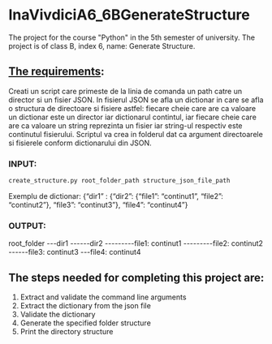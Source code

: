 # InaVivdiciA6_6BGenerateStructure
The project for the course "Python" in the 5th semester of university. The project is of class B, index 6, name: Generate Structure.

## [The requirements](https://drive.google.com/file/d/1_1WIMjIdwAQkqX9yXBwbUNlhv7HsCNzg/view?usp=sharing):
  Creati un script care primeste de la linia de comanda un path catre un director si un fisier
  JSON. In fisierul JSON se afla un dictionar in care se afla o structura de directoare si fisiere
  astfel: fiecare cheie care are ca valoare un dictionar este un director iar dictionarul contintul,
  iar fiecare cheie care are ca valoare un string reprezinta un fisier iar string-ul respectiv este
  continutul fisierului. Scriptul va crea in folderul dat ca argument directoarele si fisierele
  conform dictionarului din JSON.
  
  ### INPUT: 
  ```python 
  create_structure.py root_folder_path structure_json_file_path
  ```
  Exemplu de dictionar: {“dir1” : {“dir2”: {“file1”: “continut1”, “file2”: “continut2”}, “file3”: “continut3”}, “file4”: “continut4”}
  
  ### OUTPUT:
  root_folder
  ---dir1
  ------dir2
  ---------file1: continut1
  ---------file2: continut2
  ------file3: continut3
  ---file4: continut4
  
  ## The steps needed for completing this project are:
  1. Extract and validate the command line arguments
  2. Extract the dictionary from the json file
  3. Validate the dictionary
  4. Generate the specified folder structure
  5. Print the directory structure
